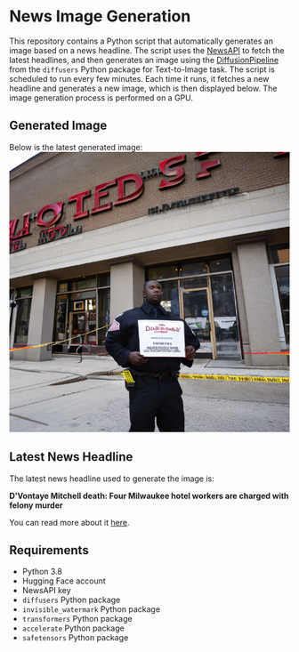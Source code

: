 # News Image Generation
This repository contains a Python script that automatically generates an image based on a news headline. The script uses the [NewsAPI](https://newsapi.org/) to fetch the latest headlines, and then generates an image using the [DiffusionPipeline](https://github.com/huggingface/diffusers) from the `diffusers` Python package for Text-to-Image task.
The script is scheduled to run every few minutes. Each time it runs, it fetches a new headline and generates a new image, which is then displayed below. The image generation process is performed on a GPU.

## Generated Image
Below is the latest generated image:
![Generated Image](image.png)

## Latest News Headline
The latest news headline used to generate the image is:

**D’Vontaye Mitchell death: Four Milwaukee hotel workers are charged with felony murder**

You can read more about it [here](https://news.google.com/rss/articles/CBMiggFBVV95cUxPNkpFSU9RdnMyOEQ4ZkVkeEpIUENDVUoxTUFONTlqTms5dWFXT2o5OVo4V1ljT3VHbG5PeWZWcEpGVE1iMTg0ZDdQOV9FNHF2dkxKOWl4eUlTVmM2dHAtMmNiN185ZW11SEF3NWUtVG1zRkFGZWtudnM0RE9vMEc4XzN30gF4QVVfeXFMTUxSRURsTVhNR3g2LUJrSTVPWU1zRUs4VElUVnhwakdSWVFGYUtwZl9JVF9ZSnllMVVKVVZfNENaLWE4RnBfanhFMkdIRjdxTXotQUpkejFtcVhPVWFOWGFLazRMZXE3X1pMVm5samtNdE1HTHZqWU1i?oc=5).

## Requirements
- Python 3.8
- Hugging Face account
- NewsAPI key
- `diffusers` Python package
- `invisible_watermark` Python package
- `transformers` Python package
- `accelerate` Python package
- `safetensors` Python package
